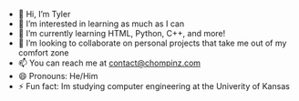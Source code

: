 - 👋 Hi, I’m Tyler
- 👀 I’m interested in learning as much as I can
- 🌱 I’m currently learning HTML, Python, C++, and more!
- 💞️ I’m looking to collaborate on personal projects that take me out of my comfort zone
- 📫 You can reach me at contact@chompinz.com
- 😄 Pronouns: He/Him
- ⚡ Fun fact: Im studying computer engineering at the Univerity of Kansas

<!---
Chompinz/Chompinz is a ✨ special ✨ repository because its `README.md` (this file) appears on your GitHub profile.
You can click the Preview link to take a look at your changes.
--->
